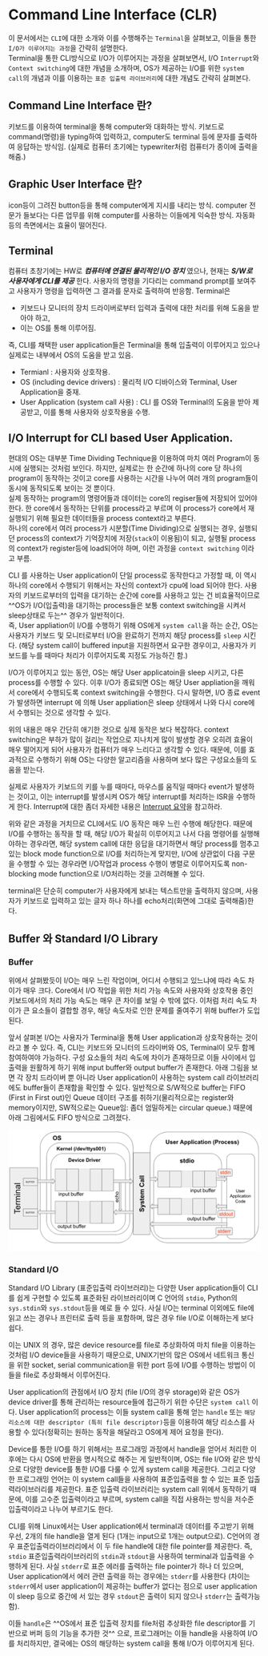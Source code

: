# Command Line Interface (CLR)

이 문서에서는 `CLI`에 대한 소개와 이를 수행해주는 `Terminal`을 살펴보고, 이들을 통한 `I/O가 이루어지는 과정`을 간략히 설명한다.  
Terminal을 통한 CLI방식으로 I/O가 이루어지는 과정을 살펴보면서, I/O `Interrupt`와 `Context switching`에 대한 개념을 소개하며, OS가 제공하는 I/O를 위한 `system call`의 개념과 이를 이용하는 `표준 입출력 라이브러리`에 대한 개념도 간략히 살펴본다. 

## Command Line Interface 란?

키보드를 이용하여 terminal을 통해 computer와 대화하는 방식. 키보드로 command(명령)을 typing하여 입력하고, computer도 terminal 등에 문자를 출력하여 응답하는 방식임. (실제로 컴퓨터 초기에는 typewriter처럼 컴퓨터가 종이에 출력을 해줌.)

## Graphic User Interface 란?

icon등이 그려진 button등을 통해 computer에게 지시를 내리는 방식. computer 전문가 들보다는 다른 업무를 위해 computer를 사용하는 이들에게 익숙한 방식. 자동화등의 측면에서는 효율이 떨어진다.

## Terminal

컴퓨터 초창기에는 HW로 ***컴퓨터에 연결된 물리적인 I/O 장치*** 였으나, 현재는 ***S/W로 사용자에게 CLI를 제공*** 한다. 사용자의 명령을 기다리는 command prompt를 보여주고 사용자가 명령을 입력하면 그 결과를 문자로 출력하여 반응함.
Terminal은
* 키보드나 모니터의 장치 드라이버로부터 입력과 출력에 대한 처리를 위해 도움을 받아야 하고, 
* 이는 OS를 통해 이루어짐. 
  
즉, CLI를 채택한 user application들은 Terminal을 통해 입출력이 이루어지고 있으나 실제로는 내부에서 OS의 도움을 받고 있음. 

* Termianl : 사용자와 상호작용.
* OS (including device drivers) : 물리적 I/O 디바이스와 Terminal, User Application을 중재.
* User Application (system call 사용) : CLI 를 OS와 Terminal의 도움을 받아 제공받고, 이를 통해 사용자와 상호작용을 수행.

## I/O Interrupt for CLI based User Application.

현대의 OS는 대부분 Time Dividing Technique을 이용하여 마치 여러 Program이 동시에 실행되는 것처럼 보인다. 하지만, 실제로는 한 순간에 하나의 core 당 하나의 program이 동작하는 것이고 core를 사용하는 시간을 나누어 여러 개의 program들이 동시에 동작되도록 보이는 것 뿐이다.  
실제 동작하는 program의 명령어들과 데이터는 core의 regiser들에 저장되어 있어야 한다. 한 core에서 동작하는 단위를 process라고 부르며 이 process가 core에서 재실행되기 위해 필요한 데이터들을 process context라고 부른다.  
하나의 core에서 여러 process가 시분할(Time Dividing)으로 실행되는 경우, 실행되던 process의 context가 기억장치에 저장(`stack`이 이용됨)이 되고, 실행될 process의 context가 register등에 load되어야 하며, 이런 과정을 `context switching` 이라고 부름.

CLI 를 사용하는 User application이 단일 process로 동작한다고 가정할 때, 이 역시 하나의 core에서 수행되기 위해서는 자신의 context가 cpu에 load 되어야 한다. 사용자의 키보드로부터의 입력을 대기하는 순간에 core를 사용하고 있는 건 비효율적이므로 ^^OS가 I/O(입출력)을 대기하는 process들은 보통 context switching을 시켜서 sleep상태로 두는^^ 경우가 일반적이다.  
즉, User appliation이 I/O를 수행하기 위해 OS에게 `system call`을 하는 순간, OS는 사용자가 키보드 및 모니터로부터 I/O을 완료하기 전까지 해당 process를 `sleep` 시킨다. (해당 system call이 buffered input을 지원하면서 요구한 경우이고, 사용자가 키보드를 누를 때마다 처리가 이루어지도록 지정도 가능하긴 함.)

I/O가 이루어지고 있는 동안, OS는 해당 User applicatoin을 sleep 시키고, 다른 process를 수행할 수 있다. 이후 I/O가 종료되면 OS는 해당 User appliation을 깨워서 core에서 수행되도록 context switching을 수행한다. 다시 말하면, I/O 종료 event가 발생하면 interrupt 에 의해 User appliation은 sleep 상태에서 나와 다시 core에서 수행되는 것으로 생각할 수 있다.  

위의 내용은 매우 간단히 애기한 것으로 실제 동작은 보다 복잡하다. context switching은 부하가 많이 걸리는 작업으로 지나치게 많이 발생할 경우 오히려 효율이 매우 떨어지게 되어 사용자가 컴퓨터가 매우 느리다고 생각할 수 있다. 때문에, 이를 효과적으로 수행하기 위해 OS는 다양한 알고리즘을 사용하며 보다 많은 구성요소들의 도움을 받는다. 

실제로 사용자가 키보드의 키를 누를 때마다, 마우스를 움직일 때마다 event가 발생하는 것이고, 이는 interrupt를 발생시켜 OS가 해당 interrupt를 처리하는 ISR을 수행하게 한다. Interrupt에 대한 좀더 자세한 내용은 [Interrupt 요약](https://dsaint31.tistory.com/entry/CE-Interrupt-%EC%9A%94%EC%95%BD-Computer-%EA%B8%B0%EC%A4%80)을 참고하라.  

위와 같은 과정을 거치므로 CLI에서도 I/O 동작은 매우 느린 수행에 해당한다. 때문에 I/O를 수행하는 동작을 할 때, 해당 I/O가 확실히 이루어지고 나서 다음 명령어를 실행해야하는 경우라면, 해당 system call에 대한 응답을 대기하면서 해당 process를 멈추고 있는 block mode function으로 I/O를 처리하는게 맞지만, I/O에 상관없이 다음 구문을 수행할 수 있는 경우라면 I/O작업과 process 수행이 병렬로 이루어지도록 non-blocking mode function으로 I/O처리하는 것을 고려해볼 수 있다.

terminal은 단순히 computer가 사용자에게 보내는 텍스트만을 출력하지 않으며, 사용자가 키보드로 입력하고 있는 글자 하나 하나를 echo처리(화면에 그대로 출력해줌)한다. 

## Buffer 와 Standard I/O Library

### Buffer

위에서 살펴봤듯이 I/O는 매우 느린 작업이며, 어디서 수행되고 있느냐에 따라 속도 차이가 매우 크다. Core에서 I/O 작업을 위한 처리 가능 속도와 사용자와 상호작용 중인 키보드에서의 처리 가능 속도는 매우 큰 차이를 보일 수 밖에 없다. 이처럼 처리 속도 차이가 큰 요소들이 결합할 경우, 해당 속도차로 인한 문제를 줄여주기 위해 buffer가 도입된다.

앞서 살펴본 I/O는 사용자가 Terminal을 통해 User application과 상호작용하는 것이라고 볼 수 있다. 즉, CLI는 키보드와 모니터의 드라이버와 OS, Terminal이 모두 함께 참여하여야 가능하다. 구성 요소들의 처리 속도에 차이가 존재하므로 이들 사이에서 입출력을 원활하게 하기 위해 input buffer와 output buffer가 존재한다. 아래 그림을 보면 각 장치 드라이버 뿐 아니라 User application이 사용하는 system call 라이브러리에도 buffer들이 존재함을 확인할 수 있다. 일반적으로 S/W적으로 buffer는 FIFO (First in First out)인 Queue 데이터 구조를 취하기(물리적으로는 register와 memory이지만, SW적으로는 Queue임: 좀더 엄밀하게는 circular queue.) 때문에 아래 그림에서도 FIFO 방식으로 그려졌다.

![cli_m](img/terminal_cli_os_io.png)

### Standard I/O

Standard I/O Library (표준입출력 라이브러리)는 다양한 User application들이 CLI를 쉽게 구현할 수 있도록 표준화된 라이브러리이며 C 언어의 `stdio`, Python의 `sys.stdin`와 `sys.stdout`등을 예로 들 수 있다. 사실 I/O는 terminal 이외에도 file에 읽고 쓰는 경우나 프린터로 출력 등을 포함하며, 많은 경우 file I/O로 이해하는게 보다 쉽다. 

이는 UNIX 의 경우, 많은 device resource를 file로 추상화하여 마치 file을 이용하는 것처럼 I/O device들을 사용하기 때문으로, UNIX기반의 많은 OS에서 네트워크 통신을 위한 socket, serial communication을 위한 port 등에 I/O를 수행하는 방법이 이들을 file로 추상화해서 이루어진다.

User application의 관점에서 I/O 장치 (file I/O의 경우 storage)와 같은 OS가 device driver를 통해 관리하는 resource들에 접근하기 위한 수단은 `system call` 이다. User application의 process는 이들 system call을 통해 얻는 `handle` 또는 `해당 리소스에 대한 descriptor (특히 file descriptor)`등을 이용하여 해당 리소스를 사용할 수 있다(정확히는 원하는 동작을 해달라고 OS에게 제어 요청을 한다).

Device를 통한 I/O를 하기 위해서는 프로그래밍 과정에서 handle을 얻어서 처리한 이후에는 다시 OS에 반환을 명시적으로 해주는 게 일반적이며, OS는 file I/O와 같은 방식으로 다양한 device를 통한 I/O를 다룰 수 있게 system call을 제공한다. 그리고 다양한 프로그래밍 언어는 이 system call들을 사용하여 표준입출력을 할 수 있는 표준 입출력라이브러리를 제공한다. 표준 입출력 라이브러리는 system call 위에서 동작하기 때문에, 이를 고수준 입출력이라고 부르며, system call을 직접 사용하는 방식을 저수준 입출력이라고 나누어 부르기도 한다.

CLI를 위해 Linux에서는 User application에서 terminal과 데이터를 주고받기 위해 우선, 2개의 file handle을 열게 된다 (1개는 input으로 1개는 output으로). C언어의 경우 표준입출력라이브러리에서 이 두 file handle에 대한 file pointer를 제공한다. 즉, `stdio` 표준입출력라이브러리의 `stdin`과 `stdout`을 사용하여 terminal과 입출력을 수행하게 된다. 사실 `stderr`로 표준 에러를 출력하는 file pointer가 하나 더 있으며, User application에서 에러 관련 출력을 하는 경우에는 `stderr`를 사용한다 (차이는 `stderr`에서 user application이 제공하는 buffer가 없다는 점으로 user application이 sleep 등으로 중간에 서 있는 경우 `stdout`은 출력이 되지 않으나 `stderr`는 출력가능함).  

이들 `handle`은 ^^OS에서 표준 입출력 장치를 file처럼 추상화한 file descriptor를 기반으로 버퍼 등의 기능을 추가한 것^^ 으로, 프로그래머는 이들 handle을 사용하여 I/O를 처리하지만, 결국에는 OS의 해당하는 system call을 통해 I/O가 이루어지게 된다.
